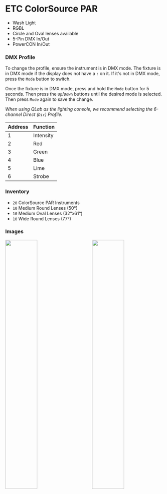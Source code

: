 # ETC ColorSource PAR

- Wash Light
- RGBL
- Circle and Oval lenses available
- 5-Pin DMX In/Out
- PowerCON In/Out


### DMX Profile
To change the profile, ensure the instrument is in DMX mode. The fixture is in DMX mode if the display does not have a `:` on it. If it's not in DMX mode, press the `Mode` button to switch.

Once the fixture is in DMX mode, press and hold the `Mode` button for 5 seconds. Then press the `Up`/`Down` buttons until the desired mode is selected. Then press `Mode` again to save the change.

*When using QLab as the lighting console, we recommend selecting the 6-channel Direct (`Dir`) Profile.*

| Address | Function  |
| ------- | --------- |
| 1       | Intensity |
| 2       | Red       |
| 3       | Green     |
| 4       | Blue      |
| 5       | Lime      |
| 6       | Strobe    |


### Inventory
- `20` ColorSource PAR Instruments
- `10` Medium Round Lenses (50&deg;)
- `10` Medium Oval Lenses (32&deg;x61&deg;)
- `10` Wide Round Lenses (77&deg;)


### Images

<img align="left" width="45%" src="https://etc.widen.net/content/pqeichducn/png/ColorSource_PAR_Lime.png?collectionShareName=135tit0n&x.app=portals&x.portal_shortcode=wjq8djnw&w=600">

<img align="right" width="45%" src="https://etc.widen.net/content/ynon4gbt2s/png/Colorsource_Par_back_XLR.png?collectionShareName=135tit0n&x.app=portals&x.portal_shortcode=wjq8djnw&w=600">

